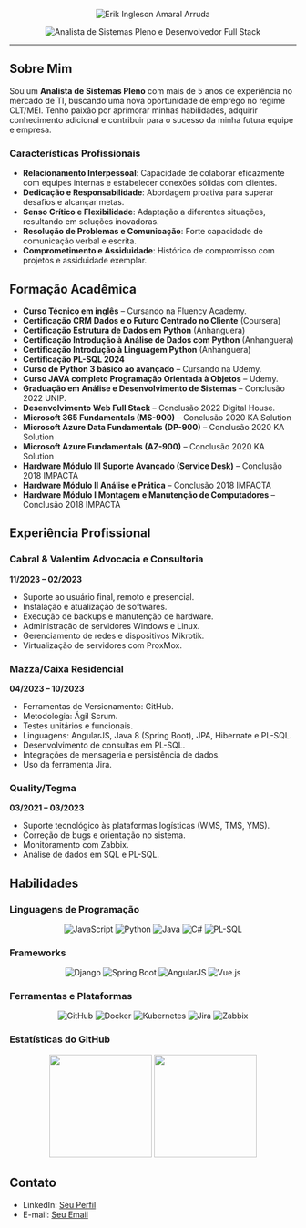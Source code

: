<p align="center">
  <img align="center" src="/assets/erik-arruda.png" alt="Erik Ingleson Amaral Arruda" />
</p>

<p align="center">
  <img align="center" src="https://readme-typing-svg.demolab.com?font=Red+Hat+Display&weight=700&size=24&pause=2000&color=0153FF&background=FFE2E200&center=true&random=false&width=550&lines=Analista+de+Sistemas+Pleno+e+Desenvolvedor+Full+Stack" alt="Analista de Sistemas Pleno e Desenvolvedor Full Stack" />
</p>

---

## Sobre Mim

Sou um **Analista de Sistemas Pleno** com mais de 5 anos de experiência no mercado de TI, buscando uma nova oportunidade de emprego no regime CLT/MEI. Tenho paixão por aprimorar minhas habilidades, adquirir conhecimento adicional e contribuir para o sucesso da minha futura equipe e empresa.

### Características Profissionais

- **Relacionamento Interpessoal**: Capacidade de colaborar eficazmente com equipes internas e estabelecer conexões sólidas com clientes.
- **Dedicação e Responsabilidade**: Abordagem proativa para superar desafios e alcançar metas.
- **Senso Crítico e Flexibilidade**: Adaptação a diferentes situações, resultando em soluções inovadoras.
- **Resolução de Problemas e Comunicação**: Forte capacidade de comunicação verbal e escrita.
- **Comprometimento e Assiduidade**: Histórico de compromisso com projetos e assiduidade exemplar.

## Formação Acadêmica

- **Curso Técnico em inglês** – Cursando na Fluency Academy.
- **Certificação CRM Dados e o Futuro Centrado no Cliente** (Coursera)
- **Certificação Estrutura de Dados em Python** (Anhanguera)
- **Certificação Introdução à Análise de Dados com Python** (Anhanguera)
- **Certificação Introdução à Linguagem Python** (Anhanguera)
- **Certificação PL-SQL 2024**
- **Curso de Python 3 básico ao avançado** – Cursando na Udemy.
- **Curso JAVA completo Programação Orientada à Objetos** – Udemy.
- **Graduação em Análise e Desenvolvimento de Sistemas** – Conclusão 2022 UNIP.
- **Desenvolvimento Web Full Stack** – Conclusão 2022 Digital House.
- **Microsoft 365 Fundamentals (MS-900)** – Conclusão 2020 KA Solution
- **Microsoft Azure Data Fundamentals (DP-900)** – Conclusão 2020 KA Solution
- **Microsoft Azure Fundamentals (AZ-900)** – Conclusão 2020 KA Solution
- **Hardware Módulo III Suporte Avançado (Service Desk)** – Conclusão 2018 IMPACTA
- **Hardware Módulo II Análise e Prática** – Conclusão 2018 IMPACTA
- **Hardware Módulo I Montagem e Manutenção de Computadores** – Conclusão 2018 IMPACTA

## Experiência Profissional

### Cabral & Valentim Advocacia e Consultoria
**11/2023 – 02/2023**

- Suporte ao usuário final, remoto e presencial.
- Instalação e atualização de softwares.
- Execução de backups e manutenção de hardware.
- Administração de servidores Windows e Linux.
- Gerenciamento de redes e dispositivos Mikrotik.
- Virtualização de servidores com ProxMox.

### Mazza/Caixa Residencial
**04/2023 – 10/2023**

- Ferramentas de Versionamento: GitHub.
- Metodologia: Ágil Scrum.
- Testes unitários e funcionais.
- Linguagens: AngularJS, Java 8 (Spring Boot), JPA, Hibernate e PL-SQL.
- Desenvolvimento de consultas em PL-SQL.
- Integrações de mensageria e persistência de dados.
- Uso da ferramenta Jira.

### Quality/Tegma
**03/2021 – 03/2023**

- Suporte tecnológico às plataformas logísticas (WMS, TMS, YMS).
- Correção de bugs e orientação no sistema.
- Monitoramento com Zabbix.
- Análise de dados em SQL e PL-SQL.

## Habilidades

### Linguagens de Programação

<p align="center">
  <img alt="JavaScript" src="https://img.shields.io/badge/JavaScript-F7DF1E?style=for-the-badge&logo=javascript&logoColor=black">
  <img alt="Python" src="https://img.shields.io/badge/python-3670A0?style=for-the-badge&logo=python&logoColor=white">
  <img alt="Java" src="https://img.shields.io/badge/java-%23ED8B00.svg?style=for-the-badge&logo=openjdk&logoColor=white">
  <img alt="C#" src="https://img.shields.io/badge/c%23-239120?style=for-the-badge&logo=c-sharp&logoColor=white">
  <img alt="PL-SQL" src="https://img.shields.io/badge/PL--SQL-FFFFFF?style=for-the-badge&logo=oracle&logoColor=black">
</p>

### Frameworks

<p align="center">
  <img alt="Django" src="https://img.shields.io/badge/django-%23092E20.svg?style=for-the-badge&logo=django&logoColor=white">
  <img alt="Spring Boot" src="https://img.shields.io/badge/spring%20boot-6DB33F?style=for-the-badge&logo=spring%20boot&logoColor=white">
  <img alt="AngularJS" src="https://img.shields.io/badge/angularjs-%23E23237.svg?style=for-the-badge&logo=angularjs&logoColor=white">
  <img alt="Vue.js" src="https://img.shields.io/badge/Vue.js-35495E?style=for-the-badge&logo=vue.js&logoColor=4FC08D">
</p>

### Ferramentas e Plataformas

<p align="center">
  <img alt="GitHub" src="https://img.shields.io/badge/github-%23121011.svg?style=for-the-badge&logo=github&logoColor=white">
  <img alt="Docker" src="https://img.shields.io/badge/docker-%230db7ed.svg?style=for-the-badge&logo=docker&logoColor=white">
  <img alt="Kubernetes" src="https://img.shields.io/badge/kubernetes-%23326ce5.svg?style=for-the-badge&logo=kubernetes&logoColor=white">
  <img alt="Jira" src="https://img.shields.io/badge/jira-%230A0FFF.svg?style=for-the-badge&logo=jira&logoColor=white">
  <img alt="Zabbix" src="https://img.shields.io/badge/zabbix-%23CC0000.svg?style=for-the-badge&logo=zabbix&logoColor=white">
</p>

### Estatísticas do GitHub

<p align="center">
  <img height="180cm" src="https://github-readme-stats.vercel.app/api?username=erikarruda&include_all_commits=true&show_icons=true&count_private=true&role=OWNER,ORGANIZATION_MEMBER,COLLABORATOR&include_orgs=true">
  <img height="180em" src="https://github-readme-stats.vercel.app/api/top-langs/?username=erikarruda&langs_count=4&count_private=true"/>
</p>

## Contato

- LinkedIn: [Seu Perfil](https://www.linkedin.com/in/erikarruda)
- E-mail: [Seu Email](mailto:seuemail@example.com)
